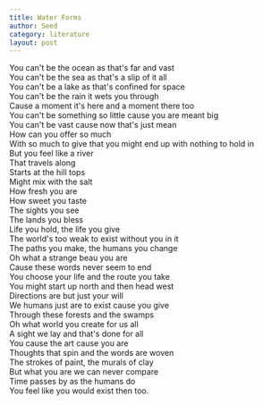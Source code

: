 ```yaml
---
title: Water Forms
author: Seed
category: literature
layout: post
---
```


You can't be the ocean as that's far and vast  
You can't be the sea as that's a slip of it all  
You can't be a lake as that's confined for space  
You can't be the rain it wets you through  
Cause a moment it's here and a moment there too  
You can't be something so little cause you are meant big  
You can't be vast cause now that's just mean  
How can you offer so much  
With so much to give that you might end up with nothing to hold in  
But you feel like a river  
That travels along  
Starts at the hill tops  
Might mix with the salt  
How fresh you are  
How sweet you taste  
The sights you see  
The lands you bless  
Life you hold, the life you give  
The world's too weak to exist without you in it  
The paths you make, the humans you change  
Oh what a strange beau you are  
Cause these words never seem to end  
You choose your life and the route you take  
You might start up north and then head west  
Directions are but just your will  
We humans just are to exist cause you give  
Through these forests and the swamps  
Oh what world you create for us all  
A sight we lay and that's done for all  
You cause the art cause you are  
Thoughts that spin and the words are woven  
The strokes of paint, the murals of clay  
But what you are we can never compare  
Time passes by as the humans do  
You feel like you would exist then too.

